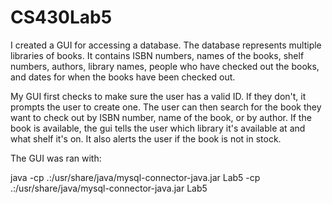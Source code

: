 # CS430Lab5
I created a GUI for accessing a database. The database represents multiple libraries of books. It contains ISBN numbers, names of the books, shelf numbers, authors, library names, people who have checked out the books, and dates for when the books have been checked out. 

My GUI first checks to make sure the user has a valid ID. If they don't, it prompts the user to create one. The user can then search for the book they want to check out by ISBN number, name of the book, or by author. If the book is available, the gui tells the user which library it's available at and what shelf it's on. It also alerts the user if the book is not in stock.

The GUI was ran with: 

java -cp .:/usr/share/java/mysql-connector-java.jar Lab5 -cp .:/usr/share/java/mysql-connector-java.jar Lab5
